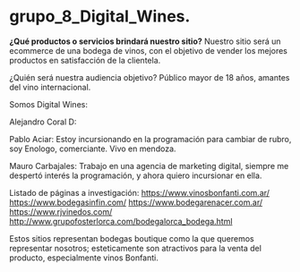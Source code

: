 ﻿# grupo_8_Digital_Wines.

<strong>¿Qué productos o servicios brindará nuestro sitio?</strong>
Nuestro sitio será un ecommerce de una bodega de vinos, con el objetivo de vender los mejores productos en satisfacción de la clientela.

¿Quién será nuestra audiencia objetivo?
Público mayor de 18 años, amantes del vino internacional.

Somos Digital Wines:

Alejandro Coral D:

Pablo Aciar:
Estoy incursionando en la programación para cambiar de rubro, soy Enologo, comerciante.
Vivo en mendoza.

Mauro Carbajales:
Trabajo en una agencia de marketing digital, siempre me despertó interés la programación, y ahora quiero incursionar en ella.

Listado de páginas a investigación:
https://www.vinosbonfanti.com.ar/
https://www.bodegasinfin.com/
https://www.bodegarenacer.com.ar/
https://www.rjvinedos.com/
http://www.grupofosterlorca.com/bodegalorca_bodega.html

Estos sitios representan bodegas boutique como la que queremos representar nosotros; esteticamente son atractivos para la venta del producto, especialmente vinos Bonfanti.
